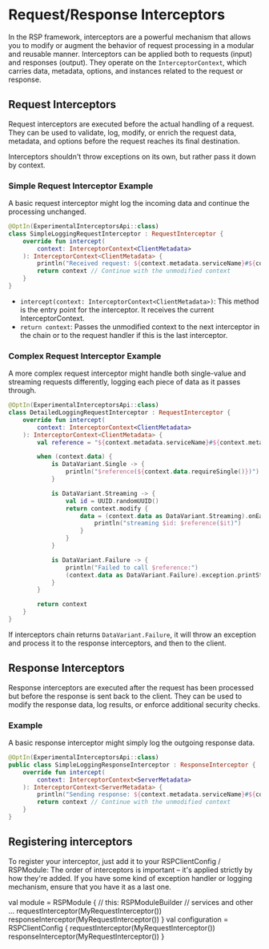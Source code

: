 # Request/Response Interceptors

In the RSP framework, interceptors are a powerful mechanism that allows you to modify or augment the behavior of request
processing in a modular and reusable manner. Interceptors can be applied both to requests (input) and responses (output).
They operate on the `InterceptorContext`, which carries data, metadata, options, and instances related to the
request or response.

## Request Interceptors

Request interceptors are executed before the actual handling of a request. They can be used to validate, log, modify, or
enrich the request data, metadata, and options before the request reaches its final destination.

<warning>
Interceptors shouldn't throw exceptions on its own, but rather pass it down by context. 
</warning>

### Simple Request Interceptor Example

A basic request interceptor might log the incoming data and continue the processing unchanged.

```Kotlin
@OptIn(ExperimentalInterceptorsApi::class)
class SimpleLoggingRequestInterceptor : RequestInterceptor {
    override fun intercept(
        context: InterceptorContext<ClientMetadata>
    ): InterceptorContext<ClientMetadata> {
        println("Received request: ${context.metadata.serviceName}#${context.metadata.procedureName}")
        return context // Continue with the unmodified context
    }
}
```

- `intercept(context: InterceptorContext<ClientMetadata>)`: This method is the entry point for the interceptor. It
  receives the current InterceptorContext.
- `return context`: Passes the unmodified context to the next interceptor in the chain or to the request handler if this
  is the last interceptor.

### Complex Request Interceptor Example

A more complex request interceptor might handle both single-value and streaming requests differently, logging each piece
of data as it passes through.

```Kotlin
@OptIn(ExperimentalInterceptorsApi::class)
class DetailedLoggingRequestInterceptor : RequestInterceptor {
    override fun intercept(
        context: InterceptorContext<ClientMetadata>
    ): InterceptorContext<ClientMetadata> {
        val reference = "${context.metadata.serviceName}#${context.metadata.procedureName}"

        when (context.data) {
            is DataVariant.Single -> {
                println("$reference(${context.data.requireSingle()})")
            }

            is DataVariant.Streaming -> {
                val id = UUID.randomUUID()
                return context.modify {
                    data = (context.data as DataVariant.Streaming).onEach {
                        println("streaming $id: $reference($it)")
                    }
                }
            }

            is DataVariant.Failure -> {
                println("Failed to call $reference:")
                (context.data as DataVariant.Failure).exception.printStackTrace()
            }
        }

        return context
    }
}
```

If interceptors chain returns `DataVariant.Failure`, it will throw an exception and process it to the response
interceptors, and then to the client.

## Response Interceptors
Response interceptors are executed after the request has been processed but before the response is sent back to the
client. They can be used to modify the response data, log results, or enforce additional security checks.

### Example
A basic response interceptor might simply log the outgoing response data.
```Kotlin
@OptIn(ExperimentalInterceptorsApi::class)
public class SimpleLoggingResponseInterceptor : ResponseInterceptor {
    override fun intercept(
        context: InterceptorContext<ServerMetadata>
    ): InterceptorContext<ServerMetadata> {
        println("Sending response: ${context.metadata.serviceName}#${context.metadata.procedureName}")
        return context // Continue with the unmodified context
    }
}
```

## Registering interceptors
To register your interceptor, just add it to your RSPClientConfig / RSPModule:
<warning>
  The order of interceptors is important – it's applied strictly by how they're added. If you have some kind of
  exception handler or logging mechanism, ensure that you have it as a last one.
</warning>

<tabs>
    <tab title="Server">
        <code-block lang="kotlin">
    val module = RSPModule { // this: RSPModuleBuilder
      // services and other ...
      requestInterceptor(MyRequestInterceptor())
      responseInterceptor(MyRequestInterceptor())
    }
</code-block>
    </tab>
    <tab title="Client">
        <code-block lang="kotlin">
    val configuration = RSPClientConfig {
      requestInterceptor(MyRequestInterceptor())
      responseInterceptor(MyRequestInterceptor())
    }
        </code-block>
    </tab>
</tabs>


